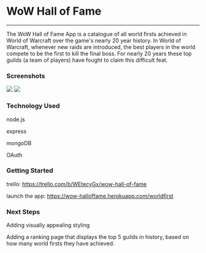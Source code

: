 # WoW Hall of Fame
---
The WoW Hall of Fame App is a catalogue of all world firsts achieved in World of Warcraft over the game's nearly 20 year history. In World of Warcraft, whenever new raids are introduced, the best players in the world compete to be the first to kill the final boss. For nearly 20 years these top guilds (a team of players) have fought to claim this difficult feat. 

### Screenshots
<img src="https://i.imgur.com/OoroS7U.png">

<img src="https://i.imgur.com/q2NtgJy.png">


### Technology Used
node.js

express

mongoDB

OAuth

### Getting Started

trello: https://trello.com/b/WEtecyGx/wow-hall-of-fame

launch the app: https://wow-halloffame.herokuapp.com/worldfirst


### Next Steps
Adding visually appealing styling

Adding a ranking page that displays the top 5 guilds in history, based on how many world firsts they have achieved. 
